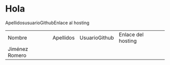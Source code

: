 <html>
  <head>
    <meta name="Author" content="José Jiménez Romero">
    <meta charset="UTF-8">
  </head>

<body>
  <h1>Hola</h1>
  
  <table>
  <tr>
    <td>Nombre</td>
    <td>Apellidos</td>
      <td>UsuarioGithub</td>
    <td>Enlace del hosting</td>
  </tr>
  
  <tr>Apellidos</tr>
  <td>Jiménez Romero</td>
  <tr>usuarioGithub</tr>
  <tr>Enlace al hosting</tr>
</table>
  
  
</body>
</html>
